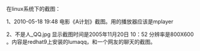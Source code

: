 在linux系统下的截图：

1、2010-05-18 19:48  电影《A计划》截图。用的播放器应该是mplayer

2、不是人_QQ.jpg 显示截图时间是2005年11月20日 10：52 分辨率是800X600 。内容是redhat9上安装的lumaqq，和一个网友的聊天的截图。

